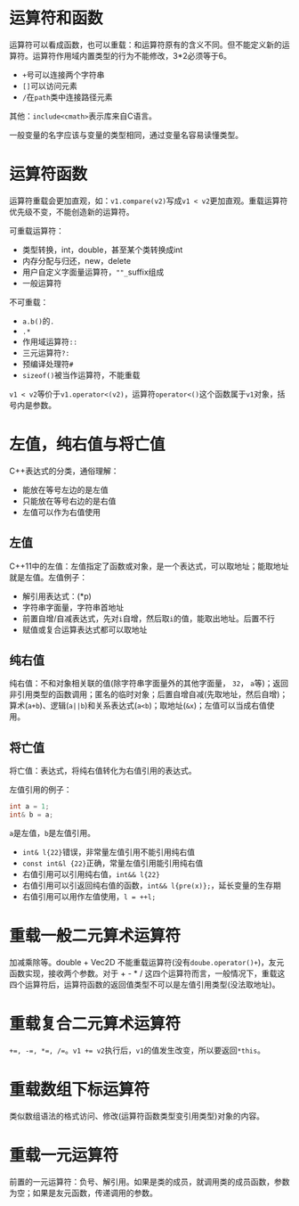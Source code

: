 # 运算符和函数

运算符可以看成函数，也可以重载：和运算符原有的含义不同。但不能定义新的运算符。运算符作用域内置类型的行为不能修改，3*2必须等于6。

- `+`号可以连接两个字符串
- `[]`可以访问元素
- `/`在`path`类中连接路径元素

其他：`include<cmath>`表示库来自C语言。

一般变量的名字应该与变量的类型相同，通过变量名容易读懂类型。

# 运算符函数

运算符重载会更加直观，如：`v1.compare(v2)`写成`v1 < v2`更加直观。重载运算符优先级不变，不能创造新的运算符。

可重载运算符：
- 类型转换，int，double，甚至某个类转换成int
- 内存分配与归还，new，delete
- 用户自定义字面量运算符，`""_`suffix组成
- 一般运算符

不可重载：
- `a.b()`的`.`
- `.*`
- 作用域运算符`::`
- 三元运算符`?:`
- 预编译处理符`#`
- `sizeof()`被当作运算符，不能重载

`v1 < v2`等价于`v1.operator<(v2)`，运算符`operator<()`这个函数属于`v1`对象，括号内是参数。

# 左值，纯右值与将亡值

C++表达式的分类，通俗理解：
- 能放在等号左边的是左值
- 只能放在等号右边的是右值
- 左值可以作为右值使用

## 左值

C++11中的左值：左值指定了函数或对象，是一个表达式，可以取地址；能取地址就是左值。左值例子：
- 解引用表达式：(*p)
- 字符串字面量，字符串首地址
- 前置自增/自减表达式，先对`i`自增，然后取`i`的值，能取出地址。后置不行
- 赋值或复合运算表达式都可以取地址

## 纯右值

纯右值：不和对象相关联的值(除字符串字面量外的其他字面量， `32`， `a`等)；返回非引用类型的函数调用；匿名的临时对象；后置自增自减(先取地址，然后自增)；算术(`a+b`)、逻辑(`a||b`)和关系表达式(`a<b`)；取地址(`&x`)；左值可以当成右值使用。

## 将亡值

将亡值：表达式，将纯右值转化为右值引用的表达式。

左值引用的例子：
```C++
int a = 1;
int& b = a;
```
`a`是左值，`b`是左值引用。

- `int& l{22}`错误，非常量左值引用不能引用纯右值
- `const int&l {22}`正确，常量左值引用能引用纯右值
- 右值引用可以引用纯右值，`int&& l{22}`
- 右值引用可以引返回纯右值的函数，`int&& l{pre(x)};`，延长变量的生存期
- 右值引用可以用作左值使用，`l = ++l;`

# 重载一般二元算术运算符

加减乘除等。double + Vec2D 不能重载运算符(没有`doube.operator()+`)，友元函数实现，接收两个参数。对于 + - * / 这四个运算符而言，一般情况下，重载这四个运算符后，运算符函数的返回值类型不可以是左值引用类型(没法取地址)。

# 重载复合二元算术运算符

`+=, -=, *=, /=`。`v1 += v2`执行后，`v1`的值发生改变，所以要返回`*this`。

# 重载数组下标运算符

类似数组语法的格式访问、修改(运算符函数类型变引用类型)对象的内容。

# 重载一元运算符

前置的一元运算符：负号、解引用。如果是类的成员，就调用类的成员函数，参数为空；如果是友元函数，传递调用的参数。